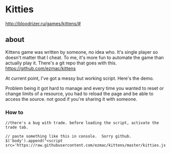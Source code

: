 # Kitties
http://bloodrizer.ru/games/kittens/#
## about
Kittens game was written by someone, no idea who.  It's single player so doesn't matter that I cheat.  To me, it's more fun to automate the game than actually play it.
There's a git repo that goes with this.
https://github.com/ezmac/kittens

At current point, I've got a messy but working script.  Here's the demo.

Problem being it got hard to manage and every time you wanted to reset or change limits of a resource, you had to reload the page and be able to access the source.  not good if you're sharing it with someone.

### How to

  ```
  //there's a bug with trade. before loading the script, activate the trade tab.

  // paste something like this in console.  Sorry github.
  $('body').append("<script src='https://raw.githubusercontent.com/ezmac/kittens/master/kitties.js'>");
  ```
